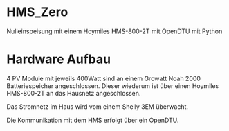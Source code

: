 # HMS_Zero
Nulleinspeisung mit einem Hoymiles HMS-800-2T mit OpenDTU mit Python

# Hardware Aufbau

4 PV Module mit jeweils 400Watt sind an einem Growatt Noah 2000 Batteriespeicher angeschlossen.
Dieser wiederum ist über einen Hoymiles HMS-800-2T an das Hausnetz angeschlossen.

Das Stromnetz im Haus wird vom einem Shelly 3EM überwacht.

Die Kommunikation mit dem HMS erfolgt über ein OpenDTU.


